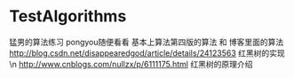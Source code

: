 # TestAlgorithms
猛男的算法练习 pongyou随便看看
基本上算法第四版的算法 和 博客里面的算法
http://blog.csdn.net/disappearedgod/article/details/24123563 红黑树的实现\n
http://www.cnblogs.com/nullzx/p/6111175.html 红黑树的原理介绍
